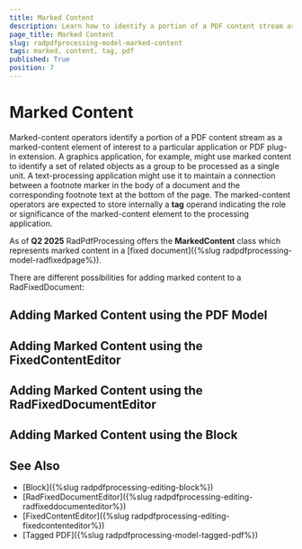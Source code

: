 ```yaml
---
title: Marked Content
description: Learn how to identify a portion of a PDF content stream as a marked-content element with the PdfProcessing library.
page_title: Marked Content
slug: radpdfprocessing-model-marked-content
tags: marked, content, tag, pdf
published: True
position: 7
---
```


# Marked Content

Marked-content operators identify a portion of a PDF content stream as a marked-content element of interest to a particular application or PDF plug-in extension. A graphics application, for example, might use marked content to identify a set of related objects as a group to be processed as a single unit. A text-processing application might use it to maintain a connection between a footnote marker in the body of a document and the corresponding footnote text at the bottom of the page. The marked-content operators are expected to store internally a **tag** operand indicating the role or significance of the marked-content element to the processing application. 

As of **Q2 2025** RadPdfProcessing offers the **MarkedContent** class which represents marked content in a [fixed document]({%slug radpdfprocessing-model-radfixedpage%}). 

There are different possibilities for adding marked content to a RadFixedDocument:

## Adding Marked Content using the PDF Model

<snippet id='libraries-pdf-model-markedcontent-in-model'/>

## Adding Marked Content using the FixedContentEditor

<snippet id='libraries-pdf-model-markedcontent-with-fixedcontenteditor'/>

## Adding Marked Content using the RadFixedDocumentEditor

<snippet id='libraries-pdf-model-markedcontent-with-radfixeddocumenteditor'/>

## Adding Marked Content using the Block

<snippet id='libraries-pdf-model-markedcontent-in-block'/>

## See Also

 * [Block]({%slug radpdfprocessing-editing-block%})
 * [RadFixedDocumentEditor]({%slug radpdfprocessing-editing-radfixeddocumenteditor%})
 * [FixedContentEditor]({%slug radpdfprocessing-editing-fixedcontenteditor%}) 
 * [Tagged PDF]({%slug radpdfprocessing-model-tagged-pdf%})
